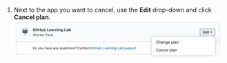 1. Next to the app you want to cancel, use the **Edit** drop-down and click **Cancel plan**. ![„Cancel" (Kündigen) Link im Abschnitt Marktplatz-Einkäufe in den Abrechnungseinstellungen Deines persönlichen Konto](/assets/images/help/marketplace/marketplace-edit-app-billing-settings.png)
